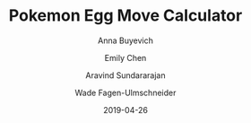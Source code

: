 ---
title: Pokemon Egg Move Calculator

external-url: https://waf.cs.illinois.edu/discovery/Pokemon-Egg-Move-Calculator/
external-img: http://waf.cs.illinois.edu/discovery/Pokemon-Egg-Move-Calculator/ss2.png

date: 2019-04-26

author:
- Anna Buyevich
- Emily Chen
- Aravind Sundararajan
- Wade Fagen-Ulmschneider

tags: visualization
---